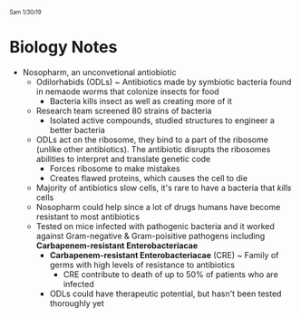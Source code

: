 <sub><sup>
Sam
1/30/19
</sup></sub>

# Biology Notes

* Nosopharm, an unconvetional antiobiotic
	* Odilorhabids (ODLs) ~ Antibiotics made by symbiotic bacteria found in nemaode worms that colonize insects for food
		* Bacteria kills insect as well as creating more of it
	* Research team screened 80 strains of bacteria
		* Isolated active compounds, studied structures to engineer a better bacteria
	* ODLs act on the ribosome, they bind to a part of the ribosome (unlike other antibiotics). The antibiotic disrupts the ribosomes abilities to interpret and translate genetic code
		* Forces ribosome to make mistakes
		* Creates flawed proteins, which causes the cell to die
	* Majority of antibiotics slow cells, it's rare to have a bacteria that *kills* cells
	* Nosopharm could help since a lot of drugs humans have become resistant to most antibiotics
	* Tested on mice infected with pathogenic bacteria and it worked against Gram-negative & Gram-poisitive pathogens including **Carbapenem-resistant Enterobacteriacae**
		* **Carbapenem-resistant Enterobacteriacae** (CRE) ~ Family of germs with high levels of resistance to antibiotics
			* CRE contribute to death of up to 50% of patients who are infected
		* ODLs could have therapeutic potential, but hasn't been tested thoroughly yet
